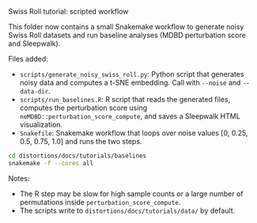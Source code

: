 Swiss Roll tutorial: scripted workflow

This folder now contains a small Snakemake workflow to generate noisy Swiss Roll datasets and run baseline analyses (MDBD perturbation score and Sleepwalk).

Files added:

- `scripts/generate_noisy_swiss_roll.py`: Python script that generates noisy data and computes a t-SNE embedding. Call with `--noise` and `--data-dir`.
- `scripts/run_baselines.R`: R script that reads the generated files, computes the perturbation score using `neMDBD::perturbation_score_compute`, and saves a Sleepwalk HTML visualization.
- `Snakefile`: Snakemake workflow that loops over noise values [0, 0.25, 0.5, 0.75, 1.0] and runs the two steps.

```bash
cd distortions/docs/tutorials/baselines
snakemake -f --cores all
```

Notes:
- The R step may be slow for high sample counts or a large number of permutations inside `perturbation_score_compute`.
- The scripts write to `distortions/docs/tutorials/data/` by default.
